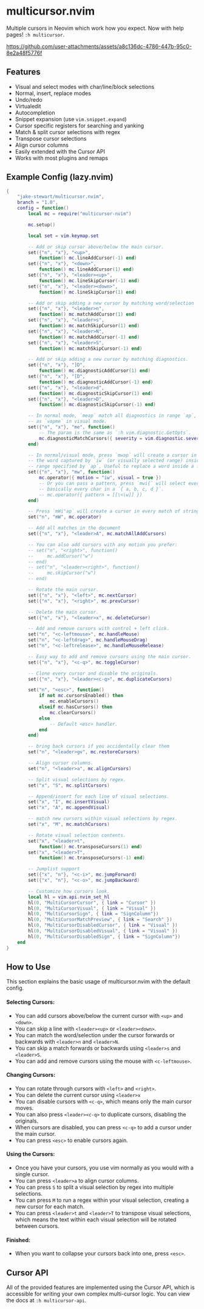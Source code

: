 # multicursor.nvim

Multiple cursors in Neovim which work how you expect. Now with help pages! `:h multicursor`.

https://github.com/user-attachments/assets/a8c136dc-4786-447b-95c0-8e2a48f5776f

## Features

- Visual and select modes with char/line/block selections
- Normal, insert, replace modes
- Undo/redo
- Virtualedit
- Autocompletion
- Snippet expansion (use `vim.snippet.expand`)
- Cursor specific registers for searching and yanking
- Match & split cursor selections with regex
- Transpose cursor selections
- Align cursor columns
- Easily extended with the Cursor API
- Works with most plugins and remaps

## Example Config (lazy.nvim)

```lua
{
    "jake-stewart/multicursor.nvim",
    branch = "1.0",
    config = function()
        local mc = require("multicursor-nvim")

        mc.setup()

        local set = vim.keymap.set

        -- Add or skip cursor above/below the main cursor.
        set({"n", "x"}, "<up>",
            function() mc.lineAddCursor(-1) end)
        set({"n", "x"}, "<down>",
            function() mc.lineAddCursor(1) end)
        set({"n", "x"}, "<leader><up>",
            function() mc.lineSkipCursor(-1) end)
        set({"n", "x"}, "<leader><down>",
            function() mc.lineSkipCursor(1) end)

        -- Add or skip adding a new cursor by matching word/selection
        set({"n", "x"}, "<leader>n",
            function() mc.matchAddCursor(1) end)
        set({"n", "x"}, "<leader>s",
            function() mc.matchSkipCursor(1) end)
        set({"n", "x"}, "<leader>N",
            function() mc.matchAddCursor(-1) end)
        set({"n", "x"}, "<leader>S",
            function() mc.matchSkipCursor(-1) end)

        -- Add or skip adding a new cursor by matching diagnostics.
        set({"n", "x"}, "]D",
            function() mc.diagnosticAddCursor(1) end)
        set({"n", "x"}, "[D",
            function() mc.diagnosticAddCursor(-1) end)
        set({"n", "x"}, "<leader>d",
            function() mc.diagnosticSkipCursor(1) end)
        set({"n", "x"}, "<leader>D",
            function() mc.diagnosticSkipCursor(-1) end)

        -- In normal mode, `meap` match all diagnostics in range `ap`, this is the same
        -- as `vapme` in visual mode.
        set({"n", "x"}, "me", function()
            -- The param is the same as `:h vim.diagnostic.GetOpts`.
            mc.diagnosticMatchCursors({ severity = vim.diagnostic.severity.ERROR })
        end)

        -- In normal/visual mode, press `mwap` will create a cursor in every match of
        -- the word captured by `iw` (or visually selected range) inside the bigger
        -- range specified by `ap`. Useful to replace a word inside a function, e.g. mwif.
        set({"n", "x"}, "mw", function()
            mc.operator({ motion = "iw", visual = true })
            -- Or you can pass a pattern, press `mwi{` will select every \w,
            -- basically every char in a `{ a, b, c, d }`.
            -- mc.operator({ pattern = [[\<\w]] })
        end)

        -- Press `mWi"ap` will create a cursor in every match of string captured by `i"` inside range `ap`.
        set("n", "mW", mc.operator)

        -- Add all matches in the document
        set({"n", "x"}, "<leader>A", mc.matchAllAddCursors)

        -- You can also add cursors with any motion you prefer:
        -- set("n", "<right>", function()
        --     mc.addCursor("w")
        -- end)
        -- set("n", "<leader><right>", function()
        --     mc.skipCursor("w")
        -- end)

        -- Rotate the main cursor.
        set({"n", "x"}, "<left>", mc.nextCursor)
        set({"n", "x"}, "<right>", mc.prevCursor)

        -- Delete the main cursor.
        set({"n", "x"}, "<leader>x", mc.deleteCursor)

        -- Add and remove cursors with control + left click.
        set("n", "<c-leftmouse>", mc.handleMouse)
        set("n", "<c-leftdrag>", mc.handleMouseDrag)
        set("n", "<c-leftrelease>", mc.handleMouseRelease)

        -- Easy way to add and remove cursors using the main cursor.
        set({"n", "x"}, "<c-q>", mc.toggleCursor)

        -- Clone every cursor and disable the originals.
        set({"n", "x"}, "<leader><c-q>", mc.duplicateCursors)

        set("n", "<esc>", function()
            if not mc.cursorsEnabled() then
                mc.enableCursors()
            elseif mc.hasCursors() then
                mc.clearCursors()
            else
                -- Default <esc> handler.
            end
        end)

        -- bring back cursors if you accidentally clear them
        set("n", "<leader>gv", mc.restoreCursors)

        -- Align cursor columns.
        set("n", "<leader>a", mc.alignCursors)

        -- Split visual selections by regex.
        set("x", "S", mc.splitCursors)

        -- Append/insert for each line of visual selections.
        set("x", "I", mc.insertVisual)
        set("x", "A", mc.appendVisual)

        -- match new cursors within visual selections by regex.
        set("x", "M", mc.matchCursors)

        -- Rotate visual selection contents.
        set("x", "<leader>t",
            function() mc.transposeCursors(1) end)
        set("x", "<leader>T",
            function() mc.transposeCursors(-1) end)

        -- Jumplist support
        set({"x", "n"}, "<c-i>", mc.jumpForward)
        set({"x", "n"}, "<c-o>", mc.jumpBackward)

        -- Customize how cursors look.
        local hl = vim.api.nvim_set_hl
        hl(0, "MultiCursorCursor", { link = "Cursor" })
        hl(0, "MultiCursorVisual", { link = "Visual" })
        hl(0, "MultiCursorSign", { link = "SignColumn"})
        hl(0, "MultiCursorMatchPreview", { link = "Search" })
        hl(0, "MultiCursorDisabledCursor", { link = "Visual" })
        hl(0, "MultiCursorDisabledVisual", { link = "Visual" })
        hl(0, "MultiCursorDisabledSign", { link = "SignColumn"})
    end
}
```

## How to Use
This section explains the basic usage of multicursor.nvim with the default config.

#### Selecting Cursors:
- You can add cursors above/below the current cursor with `<up>` and `<down>`.
- You can skip a line with `<leader><up>` or `<leader><down>`.
- You can match the word/selection under the cursor forwards or backwards with
  `<leader>n` and `<leader>N`.
- You can skip a match forwards or backwards using `<leader>s` and
  `<leader>S`.
- You can add and remove cursors using the mouse with `<c-leftmouse>`.

#### Changing Cursors:
- You can rotate through cursors with `<left>` and `<right>`.
- You can delete the current cursor using `<leader>x`
- You can disable cursors with `<c-q>`, which means only the main cursor
  moves.
- You can also press `<leader><c-q>` to duplicate cursors, disabling the
  originals.
- When cursors are disabled, you can press `<c-q>` to add a cursor under the
  main cursor.
- You can press `<esc>` to enable cursors again.

#### Using the Cursors:
- Once you have your cursors, you use vim normally as you would with a single
  cursor.
- You can press `<leader>a` to align cursor columns.
- You can press `S` to split a visual selection by regex into multiple
  selections.
- You can press `M` to run a regex within your visual selection, creating
  a new cursor for each match.
- You can press `<leader>t` and `<leader>T` to transpose visual selections,
  which means the text within each visual selection will be rotated between
  cursors.

#### Finished:
- When you want to collapse your cursors back into one, press `<esc>`.

## Cursor API
All of the provided features are implemented using the Cursor API, which is
accessible for writing your own complex multi-cursor logic. You can view
the docs at `:h multicursor-api`.


